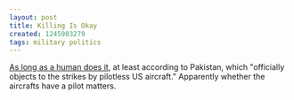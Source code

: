 ```yaml
---
layout: post
title: Killing Is Okay
created: 1245903279
tags: military politics
---
```

[As long as a human does it](http://news.bbc.co.uk/2/hi/south_asia/8115814.stm), at least according to Pakistan, which "officially objects to the strikes by pilotless US aircraft." Apparently whether the aircrafts have a pilot matters.

